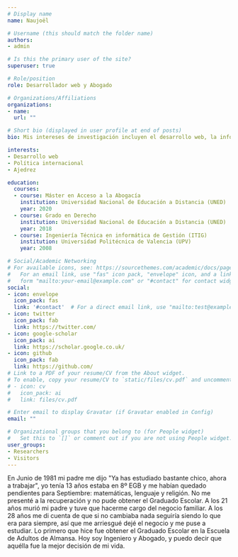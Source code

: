 ```yaml
---
# Display name
name: Naujoël

# Username (this should match the folder name)
authors:
- admin

# Is this the primary user of the site?
superuser: true

# Role/position
role: Desarrollador web y Abogado

# Organizations/Affiliations
organizations:
- name:
  url: ""

# Short bio (displayed in user profile at end of posts)
bio: Mis intereses de investigación incluyen el desarrollo web, la informática móvil y la política internacional.

interests:
- Desarrollo web
- Política internacional
- Ajedrez

education:
  courses:
  - course: Máster en Acceso a la Abogacía
    institution: Universidad Nacional de Educación a Distancia (UNED)
    year: 2020
  - course: Grado en Derecho
    institution: Universidad Nacional de Educación a Distancia (UNED)
    year: 2018
  - course: Ingeniería Técnica en informática de Gestión (ITIG)
    institution: Universidad Politécnica de Valencia (UPV)
    year: 2008

# Social/Academic Networking
# For available icons, see: https://sourcethemes.com/academic/docs/page-builder/#icons
#   For an email link, use "fas" icon pack, "envelope" icon, and a link in the
#   form "mailto:your-email@example.com" or "#contact" for contact widget.
social:
- icon: envelope
  icon_pack: fas
  link: '#contact'  # For a direct email link, use "mailto:test@example.org".
- icon: twitter
  icon_pack: fab
  link: https://twitter.com/
- icon: google-scholar
  icon_pack: ai
  link: https://scholar.google.co.uk/
- icon: github
  icon_pack: fab
  link: https://github.com/
# Link to a PDF of your resume/CV from the About widget.
# To enable, copy your resume/CV to `static/files/cv.pdf` and uncomment the lines below.
# - icon: cv
#   icon_pack: ai
#   link: files/cv.pdf

# Enter email to display Gravatar (if Gravatar enabled in Config)
email: ""

# Organizational groups that you belong to (for People widget)
#   Set this to `[]` or comment out if you are not using People widget.
user_groups:
- Researchers
- Visitors
---
```


En Junio de 1981 mi padre me dijo "Ya has estudiado bastante chico, ahora a trabajar", yo tenía 13 años estaba en 8º EGB y me habían quedado pendientes para Septiembre: matemáticas, lenguaje y religión. No me presenté a la recuperación y no pude obtener el Graduado Escolar. A los 21 años murió mi padre y tuve que hacerme cargo del negocio familiar. A los 28 años me di cuenta de que si no cambiaba nada seguiría siendo lo que era para siempre, así que me arriesgué dejé el negocio y me puse a estudiar. Lo primero que hice fue obtener el Graduado Escolar en la Escuela de Adultos de Almansa. Hoy soy Ingeniero y Abogado, y puedo decir que aquélla fue la mejor decisión de mi vida.
